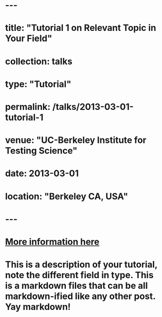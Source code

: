 # ---
# title: "Tutorial 1 on Relevant Topic in Your Field"
# collection: talks
# type: "Tutorial"
# permalink: /talks/2013-03-01-tutorial-1
# venue: "UC-Berkeley Institute for Testing Science"
# date: 2013-03-01
# location: "Berkeley CA, USA"
# ---
#
# [More information here](http://exampleurl.com)
#
# This is a description of your tutorial, note the different field in type. This is a markdown files that can be all markdown-ified like any other post. Yay markdown!
#
